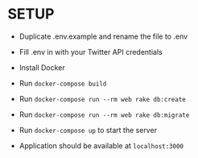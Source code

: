 # SETUP

* Duplicate .env.example and rename the file to .env

* Fill .env in with your Twitter API credentials

* Install Docker
 
* Run `docker-compose build`

* Run `docker-compose run --rm web rake db:create`

* Run `docker-compose run --rm web rake db:migrate`

* Run `docker-compose up` to start the server

* Application should be available at `localhost:3000`